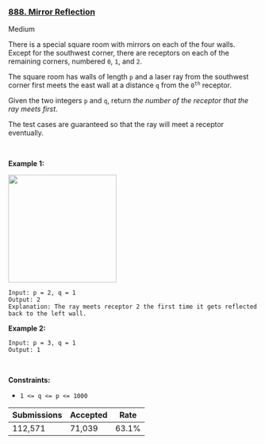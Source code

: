 ### [888. Mirror Reflection](https://leetcode.com/problems/mirror-reflection/)

Medium

There is a special square room with mirrors on each of the four walls. Except for the southwest corner, there are receptors on each of the remaining corners, numbered `` 0 ``, `` 1 ``, and `` 2 ``.

The square room has walls of length `` p `` and a laser ray from the southwest corner first meets the east wall at a distance `` q `` from the <code>0<sup>th</sup></code> receptor.

Given the two integers `` p `` and `` q ``, return _the number of the receptor that the ray meets first_.

The test cases are guaranteed so that the ray will meet a receptor eventually.

 

__Example 1:__

<img alt="" src="https://s3-lc-upload.s3.amazonaws.com/uploads/2018/06/18/reflection.png" style="width: 218px; height: 217px;"/>

```
Input: p = 2, q = 1
Output: 2
Explanation: The ray meets receptor 2 the first time it gets reflected back to the left wall.
```

__Example 2:__

```
Input: p = 3, q = 1
Output: 1
```

 

__Constraints:__

*   `` 1 <= q <= p <= 1000 ``

| Submissions    | Accepted     | Rate   |
| -------------- | ------------ | ------ |
| 112,571 | 71,039 | 63.1% |